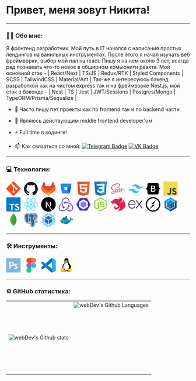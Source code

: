 
# Привет, меня зовут Никита!

---

### :man_technologist: Обо мне:

Я фронтенд разработчик. Мой путь в IT начался с написания простых лендингов на ванильных инструментах. После этого я начал изучать веб фреймворки, выбор мой пал на react. Пишу я на нем около 3 лет, всегда рад познавать что-то новое в обширном комьюнити реакта. Мой основной стэк - | React/Next | TS/JS | Redux/RTK | Styled Components | SCSS | TailwindCSS | Material/Ant | Так-же я интересуюсь бэкенд разработкой как на чистом express так и на фреймворке Nest.js, мой стэк в бэкенде - | Nest | TS | Jest | JWT/Sessions | Postgres/Mongo | TypeORM/Prisma/Sequalize |

- :telescope: Часто пишу пэт проекты как по frontend так и по backend части

- :seedling: Являюсь действующим middle frontend developer'ом

- :zap: Full time в кодинге!

- :mailbox: Как связаться со мной: [![Telegram Badge](https://img.shields.io/badge/-manihate_u-blue?style=flat&logo=Telegram&logoColor=white)](https://t.me/manihate_u) [![VK Badge](https://img.shields.io/badge/-dude.ihate_u-blue?style=flat&logo=VK&logoColor=white)](vk.com/dude.ihate_u)

---

### 💻 Технологии:

<div>
  <img src="https://github.com/devicons/devicon/blob/master/icons/git/git-original.svg" title="git" alt="git" width="40" height="40"/>&nbsp
  <img src="https://github.com/devicons/devicon/blob/master/icons/github/github-original.svg" title="git" alt="git" width="40" height="40"/>&nbsp
  <img src="https://github.com/devicons/devicon/blob/master/icons/gitlab/gitlab-original.svg" title="git" alt="git" width="40" height="40"/>&nbsp
  <img src="https://github.com/devicons/devicon/blob/master/icons/bitbucket/bitbucket-original.svg" title="git" alt="git" width="40" height="40"/>&nbsp
  <img src="https://github.com/devicons/devicon/blob/master/icons/html5/html5-original.svg" title="html5" alt="html5" width="40" height="40"/>&nbsp
  <img src="https://github.com/devicons/devicon/blob/master/icons/css3/css3-original.svg" title="css" alt="css" width="40" height="40"/>&nbsp
  <img src="https://github.com/devicons/devicon/blob/master/icons/sass/sass-original.svg" title="sass/scss" alt="sass/scss" width="40" height="40"/>&nbsp;
  <img src="https://github.com/devicons/devicon/blob/master/icons/tailwindcss/tailwindcss-plain.svg" title="sass/scss" alt="sass/scss" width="40" height="40"/>&nbsp;
  <img src="https://github.com/devicons/devicon/blob/master/icons/bootstrap/bootstrap-plain.svg" title="sass/scss" alt="sass/scss" width="40" height="40"/>&nbsp;
  <img src="https://github.com/devicons/devicon/blob/master/icons/javascript/javascript-original.svg" title="javascript" alt="javascript" width="40" height="40"/>&nbsp
  <img src="https://github.com/devicons/devicon/blob/master/icons/typescript/typescript-original.svg" title="javascript" alt="javascript" width="40" height="40"/>&nbsp
  <img src="https://github.com/devicons/devicon/blob/master/icons/react/react-original.svg" title="reactjs" alt="reactjs" width="40" height="40"/>&nbsp
  <img src="https://github.com/devicons/devicon/blob/master/icons/nextjs/nextjs-original.svg" title="reactjs" alt="reactjs" width="40" height="40"/>&nbsp
  <img src="https://github.com/devicons/devicon/blob/master/icons/redux/redux-original.svg" title="reactjs" alt="reactjs" width="40" height="40"/>&nbsp
  <img src="https://github.com/devicons/devicon/blob/master/icons/eslint/eslint-original.svg" title="reactjs" alt="reactjs" width="40" height="40"/>&nbsp
  <img src="https://github.com/devicons/devicon/blob/master/icons/nodejs/nodejs-original.svg" title="nodejs" alt="nodejs" width="40" height="40"/>&nbsp
  <img src="https://github.com/devicons/devicon/blob/master/icons/nestjs/nestjs-plain.svg" title="nodejs" alt="nodejs" width="40" height="40"/>&nbsp
  <img src="https://github.com/devicons/devicon/blob/master/icons/express/express-original.svg" title="express" alt="express" width="40" height="40"/>&nbsp
  <img src="https://github.com/devicons/devicon/blob/master/icons/socketio/socketio-original.svg" title="express" alt="express" width="40" height="40"/>&nbsp
  <img src="https://github.com/devicons/devicon/blob/master/icons/sequelize/sequelize-original.svg" title="express" alt="express" width="40" height="40"/>&nbsp
  <img src="https://github.com/devicons/devicon/blob/master/icons/mongodb/mongodb-original.svg" title="mongodb" alt="mongodb" width="40" height="40"/>&nbsp
  <img src="https://github.com/devicons/devicon/blob/master/icons/postgresql/postgresql-plain.svg" title="mongodb" alt="mongodb" width="40" height="40"/>&nbsp
  <img src="https://github.com/devicons/devicon/blob/master/icons/webpack/webpack-original.svg" title="webpack" alt="webpack" width="40" height="40"/>&nbsp;
  <img src="https://github.com/devicons/devicon/blob/master/icons/docker/docker-original.svg" title="webpack" alt="webpack" width="40" height="40"/>&nbsp;
</div>

---

### 🛠 Инструменты:

<div>
  <img src="https://github.com/devicons/devicon/blob/master/icons/photoshop/photoshop-plain.svg" title="photoshop" alt="photoshop" width="40" height="40"/>&nbsp;
  <img src="https://github.com/devicons/devicon/blob/master/icons/figma/figma-original.svg" title="figma" alt="figma" width="40" height="40"/>&nbsp;
  <img src="https://github.com/devicons/devicon/blob/master/icons/vscode/vscode-original.svg" title="figma" alt="figma" width="40" height="40"/>&nbsp;
  <img src="https://github.com/devicons/devicon/blob/master/icons/linux/linux-original.svg" title="linux" alt="linux" width="40" height="40"/>&nbsp;
</div>

---


### ⚙️ GitHub статистика:

<table>
  <tr>
    <td>
      <img align="left" src="http://github-readme-streak-stats.herokuapp.com?user=manihateu&theme=dark&background=000000" alt="webDev's Github stats" />
    </td>
    <td>
      <img height="195px" align="right" alt="webDev's Github Languages" src="https://github-readme-stats-sigma-five.vercel.app/api/top-langs/?username=manihateu&layout=compact&theme=vision-friendly-dark" />
    </td>
  </tr>
</table>
